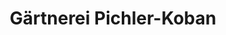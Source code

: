 ---
title: "Gärtnerei Pichler-Koban"
url: /velden-am-woerther-see/gaertnerei-pichler-koban/
shop: Blumen
---